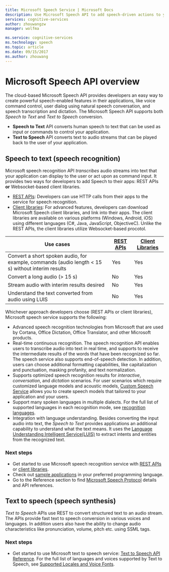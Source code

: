```yaml
---
title: Microsoft Speech Service | Microsoft Docs
description: Use Microsoft Speech API to add speech-driven actions to your apps, including real-time interaction with users.
services: cognitive-services
author: zhouwangzw
manager: wolfma

ms.service: cognitive-services
ms.technology: speech
ms.topic: article
ms.date: 09/15/2017
ms.author: zhouwang
---
```

# Microsoft Speech API overview

The cloud-based Microsoft Speech API provides developers an easy way to create powerful speech-enabled features in their applications, like voice command control, user dialog using natural speech conversation, and speech transcription and dictation. The Microsoft Speech API supports both *Speech to Text* and *Text to Speech* conversion.

- **Speech to Text** API converts human speech to text that can be used as input or commands to control your application.
- **Text to Speech** API converts text to audio streams that can be played back to the user of your application.

## Speech to text (speech recognition)

Microsoft speech recognition API *transcribes* audio streams into text that your application can display to the user or act upon as command input. It provides two ways for developers to add Speech to their apps: REST APIs **or** Websocket-based client libraries.

- [REST APIs](GetStarted/GetStartedREST.md): Developers can use HTTP calls from their apps to the service for speech recognition.
- [Client libraries](GetStarted/GetStartedClientLibraries.md): For advanced features, developers can download Microsoft Speech client libraries, and link into their apps.  The client libraries are available on various platforms (Windows, Android, iOS) using different languages (C#, Java, JavaScript, ObjectiveC). Unlike the REST APIs, the client libraries utilize Websocket-based procotol.

| Use cases | [REST APIs](GetStarted/GetStartedREST.md) | [Client Libraries](GetStarted/GetStartedClientLibraries.md) |
|-----|-----|-----|
| Convert a short spoken audio, for example, commands (audio length < 15 s) without interim results | Yes | Yes |
| Convert a long audio (> 15 s) | No | Yes |
| Stream audio with interim results desired | No | Yes |
| Understand the text converted from audio using LUIS | No | Yes |

Whichever approach developers choose (REST APIs or client libraries), Microsoft speech service supports the following:

- Advanced speech recognition technologies from Microsoft that are used by Cortana, Office Dictation, Office Translator, and other Microsoft products.
- Real-time continuous recognition. The speech recognition API enables users to transcribe audio into text in real time, and supports to receive the intermediate results of the words that have been recognized so far. The speech service also supports end-of-speech detection. In addition, users can choose additional formatting capabilities, like capitalization and punctuation, masking profanity, and text normalization.
- Supports optimized speech recognition results for *interactive*, *conversation*, and *dictation* scenarios. For user scenarios which require customized language models and acoustic models, [Custom Speech Service](../custom-speech-service/cognitive-services-custom-speech-home.md) allows you to create speech models that tailored to your application and your users.
- Support many spoken languages in multiple dialects. For the full list of supported languages in each recognition mode, see [recognition languages](api-reference-rest/supportedlanguages.md).
- Integration with language understanding. Besides converting the input audio into text, the *Speech to Text* provides applications an additional capability to understand what the text means. It uses the [Language Understanding Intelligent Service(LUIS)](../LUIS/Home.md) to extract intents and entities from the recognized text.

### Next steps

- Get started to use Microsoft speech recognition service with [REST APIs](GetStarted/GetStartedREST.md) or [client libraries](GetStarted/GetStartedClientLibraries.md).
- Check out [sample applications](samples.md) in your preferred programming language.
- Go to the Reference section to find [Microsoft Speech Protocol](API-Reference-REST/websocketprotocol.md) details and API references.

## Text to speech (speech synthesis)

*Text to Speech* APIs use REST to convert structured text to an audio stream. The APIs provide fast text to speech conversion in various voices and languages. In addition users also have the ability to change audio characteristics like pronunciation, volume, pitch etc. using SSML tags.

### Next steps

- Get started to use Microsoft text to speech service: [Text to Speech API Reference](api-reference-rest/bingvoiceoutput.md). For the full list of languages and voices supported by Text to Speech, see [Supported Locales and Voice Fonts](api-reference-rest/bingvoiceoutput.md#SupLocales).
